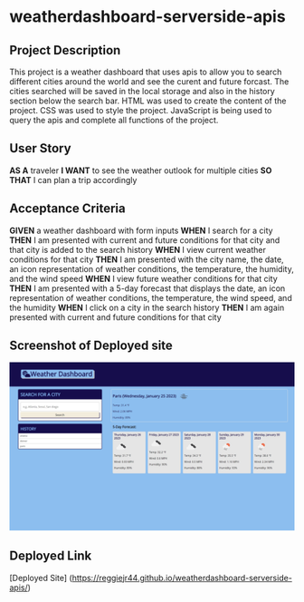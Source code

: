 # weatherdashboard-serverside-apis

## Project Description

This project is a weather dashboard that uses apis to allow you to search different cities around the world 
and see the curent and future forcast. The cities searched will be saved in the local storage and also in 
the history section below the search bar. HTML was used to create the content of the project. CSS was used to
style the project. JavaScript is being used to query the apis and complete all functions of the project.

## User Story

**AS A** traveler
**I WANT** to see the weather outlook for multiple cities
**SO THAT** I can plan a trip accordingly


## Acceptance Criteria

**GIVEN** a weather dashboard with form inputs
**WHEN** I search for a city
**THEN** I am presented with current and future conditions for that city and that city is added to the search history
**WHEN** I view current weather conditions for that city
**THEN** I am presented with the city name, the date, an icon representation of weather conditions, the temperature, the humidity, and the wind speed
**WHEN** I view future weather conditions for that city
**THEN** I am presented with a 5-day forecast that displays the date, an icon representation of weather conditions, the temperature, the wind speed, and the humidity
**WHEN** I click on a city in the search history
**THEN** I am again presented with current and future conditions for that city



## Screenshot of Deployed site

![Screenshot](./assets/images/myweatherdashboard.jpg)

## Deployed Link
[Deployed Site] (https://reggiejr44.github.io/weatherdashboard-serverside-apis/)